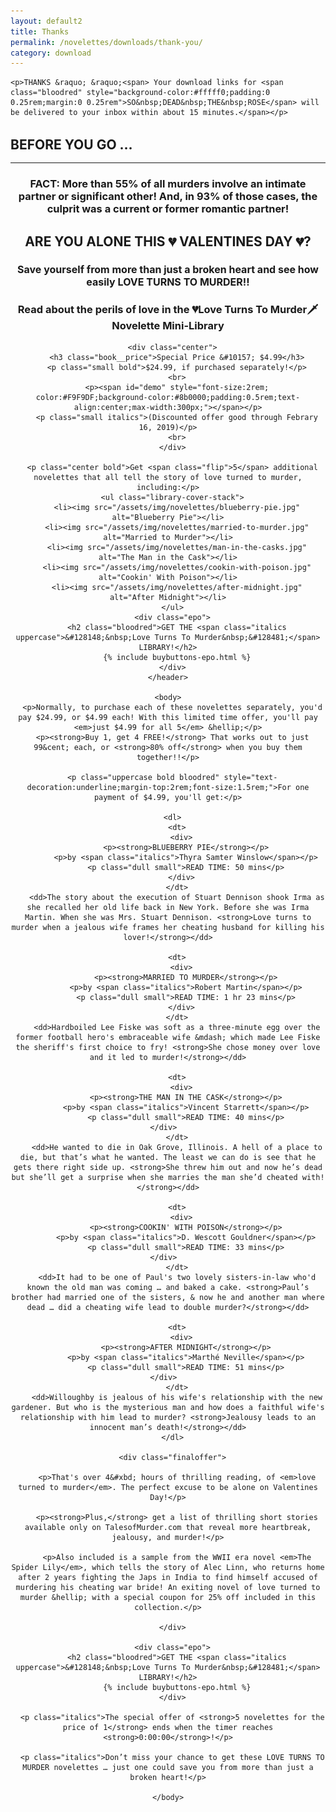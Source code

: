 ```yaml
---
layout: default2
title: Thanks
permalink: /novelettes/downloads/thank-you/
category: download
---
```


<div class="{{ page.title }}">


  <section class="dwn-ty-bar" style="margin-bottom:2rem;">
  
    <p>THANKS &raquo; &raquo;<span> Your download links for <span class="bloodred" style="background-color:#fffff0;padding:0 0.25rem;margin:0 0.25rem">SO&nbsp;DEAD&nbsp;THE&nbsp;ROSE</span> will be delivered to your inbox within about 15 minutes.</span></p>
  
  </section>

  <h2 style="font-size=3rem;margin-bottom:1rem;">BEFORE YOU GO &hellip;</h2>
  <hr>

  <section class="epo-offer">
    <header>
      <h3 class="preheader italics">FACT: More than 55% of all murders involve an intimate partner or significant other! And, in 93% of those cases, the culprit was a current or former romantic partner!</h3>
      <h1 class="main-headline bloodred">ARE <span class="flip">YOU</span> ALONE&nbsp;THIS &#128148;&nbsp;VALENTINES&nbsp;DAY&nbsp;&#128148;?</h1>
      <h2 style="font-size:1rem;" class="bloodred center margin1r">Save yourself from more than just a broken heart and see how easily LOVE&nbsp;TURNS&nbsp;TO&nbsp;MURDER!!</h2>
      <h3 class="subheadline">Read about the perils of love in the <span class="library__title">&#128148;Love Turns To Murder&#128481; <span>Novelette Mini-Library</span></span></h3>

      <div class="center">
        <h3 class="book__price">Special Price &#10157; $4.99</h3>
        <p class="small bold">$24.99, if purchased separately!</p>
        <br>
        <p><span id="demo" style="font-size:2rem; color:#F9F9DF;background-color:#8b0000;padding:0.5rem;text-align:center;max-width:300px;"></span></p>
        <p class="small italics">(Discounted offer good through Febrary 16, 2019)</p>
        <br>
      </div>

      <p class="center bold">Get <span class="flip">5</span> additional novelettes that all tell the story of love turned to murder, including:</p>
      <ul class="library-cover-stack">
        <li><img src="/assets/img/novelettes/blueberry-pie.jpg" alt="Blueberry Pie"></li>
        <li><img src="/assets/img/novelettes/married-to-murder.jpg" alt="Married to Murder"></li>
        <li><img src="/assets/img/novelettes/man-in-the-casks.jpg" alt="The Man in the Cask"></li>
        <li><img src="/assets/img/novelettes/cookin-with-poison.jpg" alt="Cookin' With Poison"></li>
        <li><img src="/assets/img/novelettes/after-midnight.jpg" alt="After Midnight"></li>
      </ul>
      <div class="epo">
        <h2 class="bloodred">GET THE <span class="italics uppercase">&#128148;&nbsp;Love Turns To Murder&nbsp;&#128481;</span> LIBRARY!</h2>
        {% include buybuttons-epo.html %}
      </div>
    </header>

    <body>
      <p>Normally, to purchase each of these novelettes separately, you'd pay $24.99, or $4.99 each! With this limited time offer, you'll pay <em>just $4.99 for all 5</em> &hellip;</p>
      <p><strong>Buy 1, get 4 FREE!</strong> That works out to just 99&cent; each, or <strong>80% off</strong> when you buy them together!!</p>

      <p class="uppercase bold bloodred" style="text-decoration:underline;margin-top:2rem;font-size:1.5rem;">For one payment of $4.99, you'll get:</p>

      <dl>
        <dt>
          <div>
            <p><strong>BLUEBERRY PIE</strong></p>
            <p>by <span class="italics">Thyra Samter Winslow</span></p>
            <p class="dull small">READ TIME: 50 mins</p>
          </div>
        </dt>
        <dd>The story about the execution of Stuart Dennison shook Irma as she recalled her old life back in New York. Before she was Irma Martin. When she was Mrs. Stuart Dennison. <strong>Love turns to murder when a jealous wife frames her cheating husband for killing his lover!</strong></dd>

        <dt>
          <div>
            <p><strong>MARRIED TO MURDER</strong></p>
            <p>by <span class="italics">Robert Martin</span></p>
            <p class="dull small">READ TIME: 1 hr 23 mins</p>
          </div>
        </dt>
        <dd>Hardboiled Lee Fiske was soft as a three-minute egg over the former football hero's embraceable wife &mdash; which made Lee Fiske the sheriff's first choice to fry! <strong>She chose money over love and it led to murder!</strong></dd>
        
        <dt>
          <div>
            <p><strong>THE MAN IN THE CASK</strong></p>
            <p>by <span class="italics">Vincent Starrett</span></p>
            <p class="dull small">READ TIME: 40 mins</p>
          </div>        
        </dt>
        <dd>He wanted to die in Oak Grove, Illinois. A hell of a place to die, but that’s what he wanted. The least we can do is see that he gets there right side up. <strong>She threw him out and now he’s dead but she’ll get a surprise when she marries the man she’d cheated with!</strong></dd>
        
        <dt>
          <div>
            <p><strong>COOKIN' WITH POISON</strong></p>
            <p>by <span class="italics">D. Wescott Gouldner</span></p>
            <p class="dull small">READ TIME: 33 mins</p>
          </div>        
        </dt>
        <dd>It had to be one of Paul's two lovely sisters-in-law who'd known the old man was coming … and baked a cake. <strong>Paul’s brother had married one of the sisters, & now he and another man where dead … did a cheating wife lead to double murder?</strong></dd>
        
        <dt>
          <div>
            <p><strong>AFTER MIDNIGHT</strong></p>
            <p>by <span class="italics">Marthé Neville</span></p>
            <p class="dull small">READ TIME: 51 mins</p>
          </div>        
        </dt>
        <dd>Willoughby is jealous of his wife's relationship with the new gardener. But who is the mysterious man and how does a faithful wife's relationship with him lead to murder? <strong>Jealousy leads to an innocent man’s death!</strong></dd>
      </dl>

      <div class="finaloffer">

        <p>That's over 4&#xbd; hours of thrilling reading, of <em>love turned to murder</em>. The perfect excuse to be alone on Valentines Day!</p>

        <p><strong>Plus,</strong> get a list of thrilling short stories available only on TalesofMurder.com that reveal more heartbreak, jealousy, and murder!</p>
        
        <p>Also included is a sample from the WWII era novel <em>The Spider Lily</em>, which tells the story of Alec Linn, who returns home after 2 years fighting the Japs in India to find himself accused of murdering his cheating war bride! An exiting novel of love turned to murder &hellip; with a special coupon for 25% off included in this collection.</p>

      </div>

      <div class="epo">
        <h2 class="bloodred">GET THE <span class="italics uppercase">&#128148;&nbsp;Love Turns To Murder&nbsp;&#128481;</span> LIBRARY!</h2>
        {% include buybuttons-epo.html %}
      </div>

      <p class="italics">The special offer of <strong>5 novelettes for the price of 1</strong> ends when the timer reaches <strong>0:00:00</strong>!</p>
      
      <p class="italics">Don’t miss your chance to get these LOVE TURNS TO MURDER novelettes … just one could save you from more than just a broken heart!</p>

    </body>


  </section>
</div>